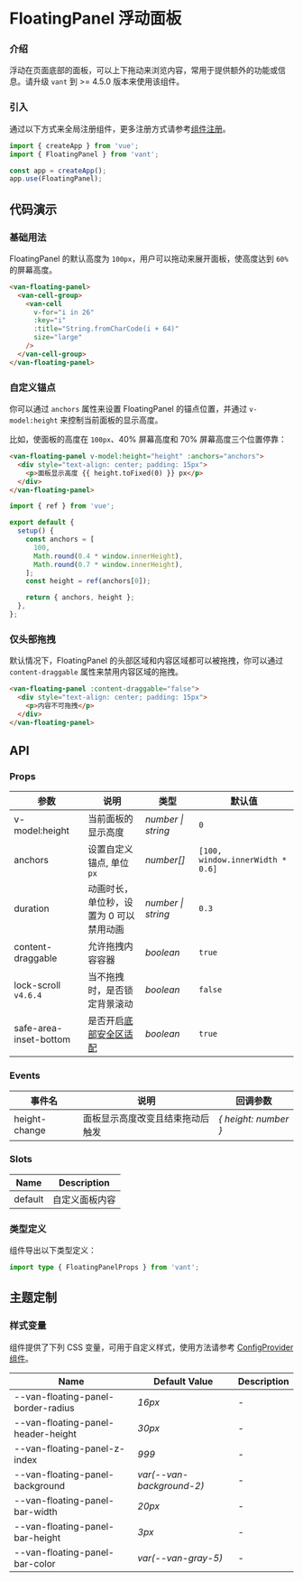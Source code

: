 # FloatingPanel 浮动面板

### 介绍

浮动在页面底部的面板，可以上下拖动来浏览内容，常用于提供额外的功能或信息。请升级 `vant` 到 >= 4.5.0 版本来使用该组件。

### 引入

通过以下方式来全局注册组件，更多注册方式请参考[组件注册](#/zh-CN/advanced-usage#zu-jian-zhu-ce)。

```js
import { createApp } from 'vue';
import { FloatingPanel } from 'vant';

const app = createApp();
app.use(FloatingPanel);
```

## 代码演示

### 基础用法

FloatingPanel 的默认高度为 `100px`，用户可以拖动来展开面板，使高度达到 `60%` 的屏幕高度。

```html
<van-floating-panel>
  <van-cell-group>
    <van-cell
      v-for="i in 26"
      :key="i"
      :title="String.fromCharCode(i + 64)"
      size="large"
    />
  </van-cell-group>
</van-floating-panel>
```

### 自定义锚点

你可以通过 `anchors` 属性来设置 FloatingPanel 的锚点位置，并通过 `v-model:height` 来控制当前面板的显示高度。

比如，使面板的高度在 `100px`、40% 屏幕高度和 70% 屏幕高度三个位置停靠：

```html
<van-floating-panel v-model:height="height" :anchors="anchors">
  <div style="text-align: center; padding: 15px">
    <p>面板显示高度 {{ height.toFixed(0) }} px</p>
  </div>
</van-floating-panel>
```

```js
import { ref } from 'vue';

export default {
  setup() {
    const anchors = [
      100,
      Math.round(0.4 * window.innerHeight),
      Math.round(0.7 * window.innerHeight),
    ];
    const height = ref(anchors[0]);

    return { anchors, height };
  },
};
```

### 仅头部拖拽

默认情况下，FloatingPanel 的头部区域和内容区域都可以被拖拽，你可以通过 `content-draggable` 属性来禁用内容区域的拖拽。

```html
<van-floating-panel :content-draggable="false">
  <div style="text-align: center; padding: 15px">
    <p>内容不可拖拽</p>
  </div>
</van-floating-panel>
```

## API

### Props

| 参数 | 说明 | 类型 | 默认值 |
| --- | --- | --- | --- |
| v-model:height | 当前面板的显示高度 | _number \| string_ | `0` |
| anchors | 设置自定义锚点, 单位 `px` | _number[]_ | `[100, window.innerWidth * 0.6]` |
| duration | 动画时长，单位秒，设置为 0 可以禁用动画 | _number \| string_ | `0.3` |
| content-draggable | 允许拖拽内容容器 | _boolean_ | `true` |
| lock-scroll `v4.6.4` | 当不拖拽时，是否锁定背景滚动 | _boolean_ | `false` |
| safe-area-inset-bottom | 是否开启[底部安全区适配](#/zh-CN/advanced-usage#di-bu-an-quan-qu-gua-pei) | _boolean_ | `true` |

### Events

| 事件名        | 说明                             | 回调参数             |
| ------------- | -------------------------------- | -------------------- |
| height-change | 面板显示高度改变且结束拖动后触发 | _{ height: number }_ |

### Slots

| Name    | Description    |
| ------- | -------------- |
| default | 自定义面板内容 |

### 类型定义

组件导出以下类型定义：

```ts
import type { FloatingPanelProps } from 'vant';
```

## 主题定制

### 样式变量

组件提供了下列 CSS 变量，可用于自定义样式，使用方法请参考 [ConfigProvider 组件](#/zh-CN/config-provider)。

| Name                               | Default Value             | Description |
| ---------------------------------- | ------------------------- | ----------- |
| --van-floating-panel-border-radius | _16px_                    | -           |
| --van-floating-panel-header-height | _30px_                    | -           |
| --van-floating-panel-z-index       | _999_                     | -           |
| --van-floating-panel-background    | _var(--van-background-2)_ | -           |
| --van-floating-panel-bar-width     | _20px_                    | -           |
| --van-floating-panel-bar-height    | _3px_                     | -           |
| --van-floating-panel-bar-color     | _var(--van-gray-5)_       | -           |
